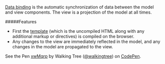 <a class="x-grid-item"  href='/slidedeck/#1. Overview/2 Core-Concepts/12. Data Binding' target="_blank">Data binding</a> is the automatic synchronization of data between the model and view components.
The view is a projection of the model at all times.

#####Features

* First the <a class="x-grid-item"  href='/slidedeck/#1. Overview/2 Core-Concepts/4. Template' target="_blank">template</a> (which is the uncompiled HTML along with any additional markup or directives) is compiled on the browser.
* Any changes to the view are immediately reflected in the model, and any changes in the model are propagated to the view.


<p data-height="268" data-theme-id="0" data-slug-hash="xwMqrp" data-default-tab="result" data-user="walkingtree" class='codepen'>See the Pen <a href='http://codepen.io/walkingtree/pen/xwMqrp/'>xwMqrp</a> by Walking Tree (<a href='http://codepen.io/walkingtree'>@walkingtree</a>) on <a href='http://codepen.io'>CodePen</a>.</p>
<script async src="//assets.codepen.io/assets/embed/ei.js"></script>

